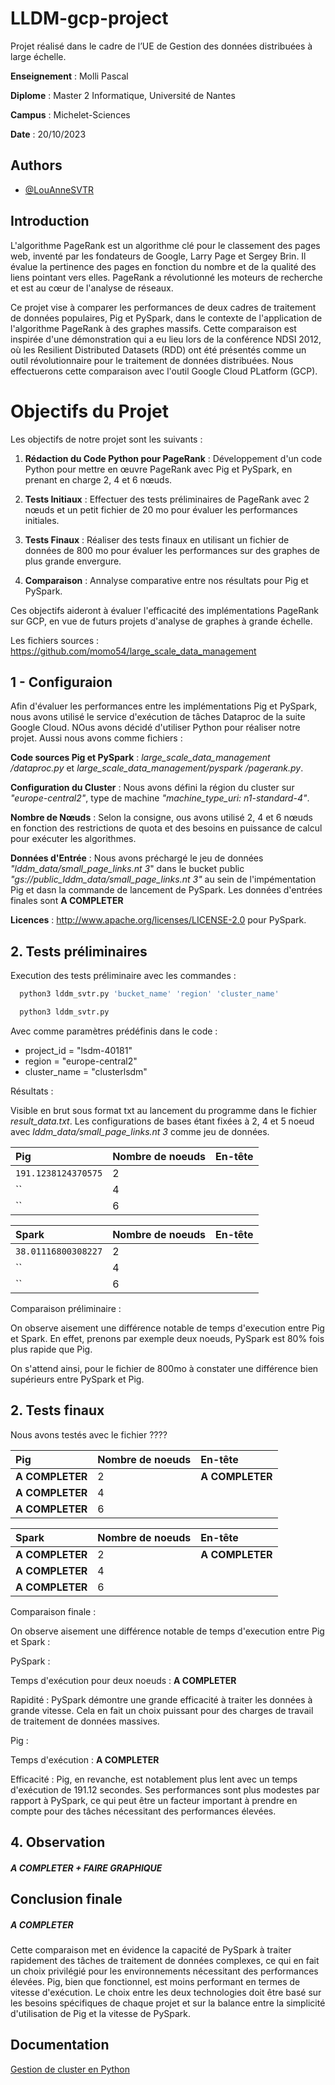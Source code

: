 # LLDM-gcp-project


Projet réalisé dans le cadre de l’UE de Gestion des données distribuées à large échelle.

**Enseignement** : Molli Pascal

**Diplome** : Master 2 Informatique, Université de Nantes

**Campus** : Michelet-Sciences

**Date** : 20/10/2023



## Authors

- [@LouAnneSVTR](https://www.github.com/LouAnneSVTR)


## Introduction

L'algorithme PageRank est un algorithme clé pour le classement des pages web, inventé par les fondateurs de Google, Larry Page et Sergey Brin. Il évalue la pertinence des pages en fonction du nombre et de la qualité des liens pointant vers elles. PageRank a révolutionné les moteurs de recherche et est au cœur de l'analyse de réseaux.

Ce projet vise à  comparer les performances de deux cadres de traitement de données populaires, Pig et PySpark, dans le contexte de l'application de l'algorithme PageRank à des graphes massifs. Cette comparaison est inspirée d'une démonstration qui a eu lieu lors de la conférence NDSI 2012, où les Resilient Distributed Datasets (RDD) ont été présentés comme un outil révolutionnaire pour le traitement de données distribuées.
Nous effectuerons cette comparaison avec l'outil Google Cloud PLatform (GCP).


# Objectifs du Projet
Les objectifs de notre projet sont les suivants :

1. **Rédaction du Code Python pour PageRank** : Développement d'un code Python pour mettre en œuvre PageRank avec Pig et PySpark, en prenant en charge 2, 4 et 6 nœuds.

2. **Tests Initiaux** : Effectuer des tests préliminaires de PageRank avec 2 nœuds et un petit fichier de 20 mo pour évaluer les performances initiales.

3. **Tests Finaux** : Réaliser des tests finaux en utilisant un fichier de données de 800 mo pour évaluer les performances sur des graphes de plus grande envergure.

4. **Comparaison** : Annalyse comparative entre nos résultats pour Pig et PySpark.

Ces objectifs aideront à évaluer l'efficacité des implémentations PageRank sur GCP, en vue de futurs projets d'analyse de graphes à grande échelle.

Les fichiers sources : https://github.com/momo54/large_scale_data_management

## 1 - Configuraion

Afin d'évaluer les performances entre les implémentations Pig et PySpark, nous avons utilisé le service d'exécution de tâches Dataproc de la suite Google Cloud. NOus avons décidé d'utiliser Python pour réaliser notre projet. Aussi nous avons comme fichiers : 

**Code sources Pig et PySpark** : *large_scale_data_management
/dataproc.py* et *large_scale_data_management/pyspark
/pagerank.py*.

**Configuration du Cluster** : Nous avons défini la région du cluster sur *"europe-central2"*, type de machine *"machine_type_uri: n1-standard-4"*.

**Nombre de Nœuds** : Selon la consigne, ous avons utilisé 2, 4 et 6 nœuds en fonction des restrictions de quota et des besoins en puissance de calcul pour exécuter les algorithmes.

**Données d'Entrée** : Nous avons préchargé le jeu de données *"lddm_data/small_page_links.nt 3*" dans le bucket public *"gs://public_lddm_data/small_page_links.nt 3"* au sein de l'impémentation Pig et dasn la commande de lancement de PySpark.
Les données d'entrées finales sont **A COMPLETER**

**Licences** : http://www.apache.org/licenses/LICENSE-2.0 pour PySpark.


## 2. Tests préliminaires
Execution des tests préliminaire avec les commandes :

```bash
  python3 lddm_svtr.py 'bucket_name' 'region' 'cluster_name'
```

```bash
  python3 lddm_svtr.py
```
Avec comme paramètres prédéfinis dans le code : 
- project_id   = "lsdm-40181"
- region       = "europe-central2"
- cluster_name = "clusterlsdm"

Résultats : 

Visible en brut sous format txt au lancement du programme dans le fichier *result_data.txt*. 
Les configurations de bases étant fixées à 2, 4 et 5 noeud avec *lddm_data/small_page_links.nt 3* comme jeu de données. 

| Pig | Nombre de noeuds      | En-tête
| :-------- | :------------------------- | :------- |
| `191.1238124370575` |2 | |
| `` | 4 | |
| `` | 6 | |

| Spark     | Nombre de noeuds      | En-tête
| :------- | :------------------------- | :------- |
|  `38.01116800308227` |2 | |
| `` |4 | |
|  `` |6 | |


Comparaison préliminaire : 

On observe aisement une différence notable de temps d'execution entre Pig et Spark. 
En effet, prenons par exemple deux noeuds, PySpark est 80% fois plus rapide que Pig. 

On s'attend ainsi, pour le fichier de 800mo à constater une différence bien supérieurs entre PySpark et Pig.


## 2. Tests finaux

Nous avons testés avec le fichier ???? 

| Pig | Nombre de noeuds      | En-tête
| :-------- | :------------------------- | :------- |
| **A COMPLETER** |2 |**A COMPLETER** |
| **A COMPLETER** | 4 | |
| **A COMPLETER** | 6 | |

| Spark     | Nombre de noeuds      | En-tête
| :------- | :------------------------- | :------- |
| **A COMPLETER** |2 |**A COMPLETER** |
| **A COMPLETER** |4 | |
|  **A COMPLETER** |6 | |


Comparaison finale : 

On observe aisement une différence notable de temps d'execution entre Pig et Spark : 


PySpark :

Temps d'exécution pour deux noeuds : **A COMPLETER**

Rapidité : PySpark démontre une grande efficacité à traiter les données à grande vitesse. Cela en fait un choix puissant pour des charges de travail de traitement de données massives.


Pig :

Temps d'exécution : **A COMPLETER**

Efficacité : Pig, en revanche, est notablement plus lent avec un temps d'exécution de 191.12 secondes. Ses performances sont plus modestes par rapport à PySpark, ce qui peut être un facteur important à prendre en compte pour des tâches nécessitant des performances élevées.



## 4. Observation

##### **A COMPLETER + FAIRE GRAPHIQUE**



## Conclusion finale 

##### **A COMPLETER**

Cette comparaison met en évidence la capacité de PySpark à traiter rapidement des tâches de traitement de données complexes, ce qui en fait un choix privilégié pour les environnements nécessitant des performances élevées. Pig, bien que fonctionnel, est moins performant en termes de vitesse d'exécution. Le choix entre les deux technologies doit être basé sur les besoins spécifiques de chaque projet et sur la balance entre la simplicité d'utilisation de Pig et la vitesse de PySpark.




## Documentation

[Gestion de cluster en Python](https://cloud.google.com/dataproc/docs/tutorials/python-library-example?hl=fr)



